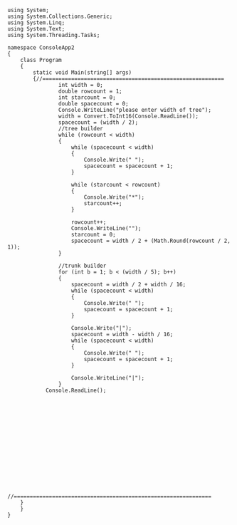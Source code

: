     using System;
    using System.Collections.Generic;
    using System.Linq;
    using System.Text;
    using System.Threading.Tasks;

    namespace ConsoleApp2
    {
        class Program
        {
            static void Main(string[] args)
            {//=========================================================
                    int width = 0;
                    double rowcount = 1;
                    int starcount = 0;
                    double spacecount = 0;
                    Console.WriteLine("please enter width of tree");
                    width = Convert.ToInt16(Console.ReadLine());
                    spacecount = (width / 2);
                    //tree builder
                    while (rowcount < width)
                    {
                        while (spacecount < width)
                        {
                            Console.Write(" ");
                            spacecount = spacecount + 1;
                        }

                        while (starcount < rowcount)
                        {
                            Console.Write("*");
                            starcount++;
                        }

                        rowcount++;
                        Console.WriteLine("");
                        starcount = 0;
                        spacecount = width / 2 + (Math.Round(rowcount / 2, 1));
                    }

                    //trunk builder
                    for (int b = 1; b < (width / 5); b++)
                    {
                        spacecount = width / 2 + width / 16;
                        while (spacecount < width)
                        {
                            Console.Write(" ");
                            spacecount = spacecount + 1;
                        }

                        Console.Write("|");
                        spacecount = width - width / 16;
                        while (spacecount < width)
                        {
                            Console.Write(" ");
                            spacecount = spacecount + 1;
                        }

                        Console.WriteLine("|");
                    }
                Console.ReadLine();















                //==============================================================
        }
        }
    }
